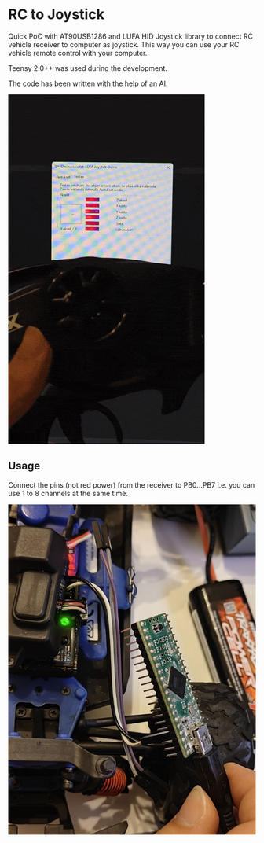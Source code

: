 # RC to Joystick

Quick PoC with AT90USB1286 and LUFA HID Joystick library to connect RC vehicle receiver to computer as joystick. This way you can use your RC vehicle remote control with your computer.

Teensy 2.0++ was used during the development.

The code has been written with the help of an AI.

![Demo](./media/demo.gif)

## Usage

Connect the pins (not red power) from the receiver to PB0...PB7 i.e. you can use 1 to 8 channels at the same time.

![Picture](./media/pic.jpg)
